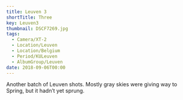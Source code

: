 ```yaml
---
title: Leuven 3
shortTitle: Three
key: Leuven3
thumbnail: DSCF7269.jpg
tags:
  - Camera/XT-2
  - Location/Leuven
  - Location/Belgium
  - Period/KULeuven
  - AlbumGroup/Leuven
date: 2018-09-06T00:00
---
```

Another batch of Leuven shots. Mostly gray skies were giving way to Spring, but it hadn’t yet sprung.
